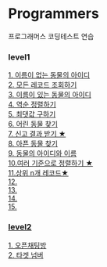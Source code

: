 # Programmers
프로그래머스 코딩테스트 연습

### level1
<a href="https://school.programmers.co.kr/learn/courses/30/lessons/59039#">1. 이름이 없는 동물의 아이디</br>
<a href="https://school.programmers.co.kr/learn/courses/30/lessons/59034">2. 모든 레코드 조회하기</br>
<a href="https://school.programmers.co.kr/learn/courses/30/lessons/59407">3. 이름이 있는 동물의 아이디</br>
<a href="https://school.programmers.co.kr/learn/courses/30/lessons/59035">4. 역순 정렬하기</br>
<a href="https://school.programmers.co.kr/learn/courses/30/lessons/59415">5. 최댓값 구하기</br>
<a href="https://school.programmers.co.kr/learn/courses/30/lessons/59037">6. 어린 동물 찾기</br>
<a href="https://school.programmers.co.kr/learn/courses/30/lessons/92334?language=java">7. 신고 결과 받기 ★</br>
<a href="https://school.programmers.co.kr/learn/courses/30/lessons/59036#fn1">8. 아픈 동물 찾기</br>
<a href="https://school.programmers.co.kr/learn/courses/30/lessons/59403">9. 동물의 아이디와 이름</br>
<a href="https://school.programmers.co.kr/learn/courses/30/lessons/59404">10.여러 기준으로 정렬하기 ★ </br>
<a href="https://school.programmers.co.kr/learn/courses/30/lessons/59405">11.상위 n개 레코드★ </br>
<a href="">12. </br>
<a href="">13. </br>
<a href="">14. </br>
<a href="">15. </br>


### level2
<a href="https://programmers.co.kr/learn/courses/30/lessons/42888">1. 오픈채팅방</br>
<a href="https://programmers.co.kr/learn/courses/30/lessons/43165">2. 타겟 넘버

